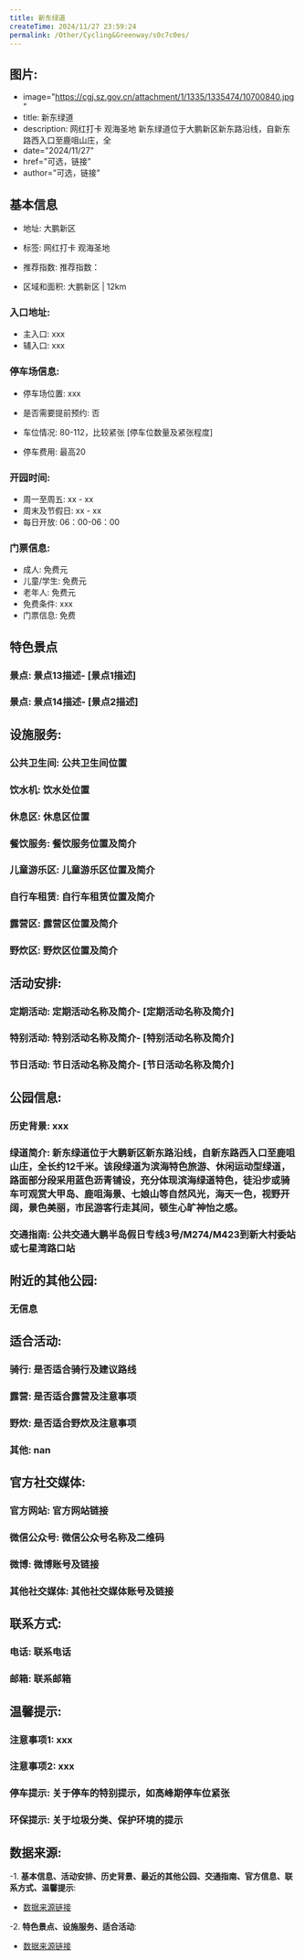 ```yaml
---
title: 新东绿道
createTime: 2024/11/27 23:59:24
permalink: /Other/Cycling&Greenway/s0c7c0es/
---
```

## 图片:
- image="https://cgj.sz.gov.cn/attachment/1/1335/1335474/10700840.jpg"
- title: 新东绿道
- description: 网红打卡 观海圣地 新东绿道位于大鹏新区新东路沿线，自新东路西入口至鹿咀山庄，全
- date="2024/11/27"
- href="可选，链接"
- author="可选，链接"
## 基本信息

- 地址: 大鹏新区

- 标签: 网红打卡 观海圣地

- 推荐指数: 推荐指数：

- 区域和面积: 大鹏新区 | 12km

### 入口地址:
- 主入口: xxx
- 辅入口: xxx
### 停车场信息:
- 停车场位置: xxx

- 是否需要提前预约: 否

- 车位情况: 80-112，比较紧张 [停车位数量及紧张程度]

- 停车费用: 最高20

### 开园时间:
- 周一至周五: xx - xx
- 周末及节假日: xx - xx
- 每日开放: 06：00-06：00

### 门票信息:
- 成人: 免费元
- 儿童/学生: 免费元
- 老年人: 免费元
- 免费条件: xxx
- 门票信息: 免费
## 特色景点
### 景点: 景点13描述- [景点1描述]
### 景点: 景点14描述- [景点2描述]
## 设施服务:
### 公共卫生间: 公共卫生间位置
### 饮水机: 饮水处位置
### 休息区: 休息区位置
### 餐饮服务: 餐饮服务位置及简介
### 儿童游乐区: 儿童游乐区位置及简介
### 自行车租赁: 自行车租赁位置及简介
### 露营区: 露营区位置及简介
### 野炊区: 野炊区位置及简介

## 活动安排:
### 定期活动: 定期活动名称及简介- [定期活动名称及简介]
### 特别活动: 特别活动名称及简介- [特别活动名称及简介]
### 节日活动: 节日活动名称及简介- [节日活动名称及简介]
## 公园信息:
### 历史背景: xxx
### 绿道简介: 新东绿道位于大鹏新区新东路沿线，自新东路西入口至鹿咀山庄，全长约12千米。该段绿道为滨海特色旅游、休闲运动型绿道，路面部分段采用蓝色沥青铺设，充分体现滨海绿道特色，徒沿步或骑车可观赏大甲岛、鹿咀海景、七娘山等自然风光，海天一色，视野开阔，景色美丽，市民游客行走其间，顿生心旷神怡之感。
### 交通指南: 公共交通大鹏半岛假日专线3号/M274/M423到新大村委站或七星湾路口站

## 附近的其他公园:
### 无信息

## 适合活动:
### 骑行: 是否适合骑行及建议路线
### 露营: 是否适合露营及注意事项
### 野炊: 是否适合野炊及注意事项
### 其他: nan

## 官方社交媒体:
### 官方网站: 官方网站链接
### 微信公众号: 微信公众号名称及二维码
### 微博: 微博账号及链接
### 其他社交媒体: 其他社交媒体账号及链接

## 联系方式:
### 电话: 联系电话
### 邮箱: 联系邮箱

## 温馨提示:
### 注意事项1: xxx
### 注意事项2: xxx
### 停车提示: 关于停车的特别提示，如高峰期停车位紧张
### 环保提示: 关于垃圾分类、保护环境的提示

## 数据来源:
-1. **基本信息、活动安排、历史背景、最近的其他公园、交通指南、官方信息、联系方式、温馨提示**:
- [数据来源链接](https://cgj.sz.gov.cn/xsmh/gysz/szld/content/post_10700840.html)

-2. **特色景点、设施服务、适合活动**:
- [数据来源链接](https://cgj.sz.gov.cn/xsmh/gysz/szld/content/post_10700840.html)

